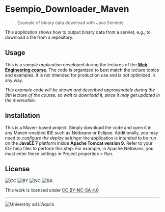 # Esempio_Downloader_Maven
> Example of binary data download with Java Servlets

This application shows how to output binary data from a servlet, e.g., to download a file from a repository.

## Usage

This is a *sample application* developed during the lectures of the  [**Web Engineering course**](https://people.disim.univaq.it/~dellapenna/content.php?page=students). The code is organized to best match the lecture topics and examples. It is not intended for production use and is not optimized in any way. 

*This example code will be shown and described approximately during the 9th lecture of the course, so wait to download it, since it may get updated in the meanwhile.*

## Installation

This is a Maven-based project. Simply download the code and open it in any Maven-enabled IDE such as Netbeans or Eclipse. Additionally, you may need to *configure the deploy settings*: the application is intended to be run on the **JavaEE 7** platform inside **Apache Tomcat version 9**. Refer to your IDE help files to perform this step. For example, in Apache Netbeans, you must enter these settings in Project properties > Run.

## License

![CC](https://mirrors.creativecommons.org/presskit/icons/cc.svg)
![BY](https://mirrors.creativecommons.org/presskit/icons/by.svg)
![NC](https://mirrors.creativecommons.org/presskit/icons/nc.svg)
![SA](https://mirrors.creativecommons.org/presskit/icons/sa.svg)

This work is licensed under [CC BY-NC-SA 4.0](http://creativecommons.org/licenses/by-nc-sa/4.0/) 
 
---

![University od L'Aquila](https://www.disim.univaq.it/skins/aqua/img/logo2021-2.png)

